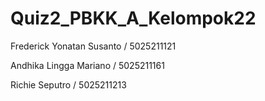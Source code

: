 # Quiz2_PBKK_A_Kelompok22

Frederick Yonatan Susanto / 5025211121

Andhika Lingga Mariano / 5025211161

Richie Seputro / 5025211213

